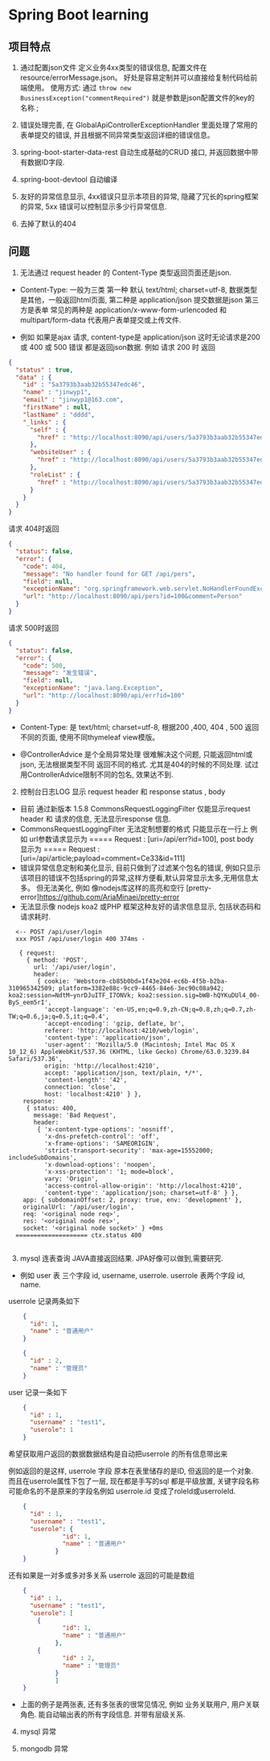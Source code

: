 # Spring Boot learning


## 项目特点

1. 通过配置json文件 定义业务4xx类型的错误信息, 配置文件在 resource/errorMessage.json。 好处是容易定制并可以直接给复制代码给前端使用。 
使用方式: 通过 ```throw new BusinessException("commentRequired")``` 就是参数是json配置文件的key的名称 ; 

2. 错误处理完善, 在 GlobalApiControllerExceptionHandler 里面处理了常用的表单提交的错误, 并且根据不同异常类型返回详细的错误信息。

3. spring-boot-starter-data-rest 自动生成基础的CRUD 接口, 并返回数据中带有数据ID字段.

4. spring-boot-devtool 自动编译

5. 友好的异常信息显示, 4xx错误只显示本项目的异常, 隐藏了冗长的spring框架的异常, 5xx 错误可以控制显示多少行异常信息.

6. 去掉了默认的404




## 问题

1. 无法通过 request header 的 Content-Type 类型返回页面还是json.   

- Content-Type: 一般为三类 第一种 默认 text/html; charset=utf-8, 数据类型是其他，一般返回html页面, 第二种是 application/json 提交数据是json 第三方是表单 常见的两种是 application/x-www-form-urlencoded 和 multipart/form-data 代表用户表单提交或上传文件.

- 例如 如果是ajax 请求, content-type是 application/json 这时无论请求是200 或 400 或 500 错误 都是返回json数据. 
例如 请求 200 时 返回 
```json
{
  "status" : true,
  "data" : {
    "id" : "5a3793b3aab32b55347edc46",
    "name" : "jinwyp1",
    "email" : "jinwyp1@163.com",
    "firstName" : null,
    "lastName" : "dddd",
    "_links" : {
      "self" : {
        "href" : "http://localhost:8090/api/users/5a3793b3aab32b55347edc46"
      },
      "websiteUser" : {
        "href" : "http://localhost:8090/api/users/5a3793b3aab32b55347edc46"
      },
      "roleList" : {
        "href" : "http://localhost:8090/api/users/5a3793b3aab32b55347edc46/roleList"
      }
    }
  }
}

```

请求 404时返回 
```json
{
  "status": false,
  "error": {
    "code": 404,
    "message": "No handler found for GET /api/pers",
    "field": null,
    "exceptionName": "org.springframework.web.servlet.NoHandlerFoundException",
    "url": "http://localhost:8090/api/pers?id=100&comment=Person"
  }
}

```

请求 500时返回 
```json
{
  "status": false,
  "error": {
    "code": 500,
    "message": "发生错误",
    "field": null,
    "exceptionName": "java.lang.Exception",
    "url": "http://localhost:8090/api/err?id=100"
  }
}

```

- Content-Type: 是 text/html; charset=utf-8, 根据200 ,400, 404 , 500 返回不同的页面, 使用不同thymeleaf view模版。 

- @ControllerAdvice 是个全局异常处理 很难解决这个问题, 只能返回html或json, 无法根据类型不同 返回不同的格式. 尤其是404的时候的不同处理. 试过用ControllerAdvice限制不同的包名, 效果达不到.



2. 控制台日志LOG 显示 request header 和 response status , body

- 目前 通过新版本 1.5.8 CommonsRequestLoggingFilter 仅能显示request header 和 请求的信息, 无法显示response 信息. 
- CommonsRequestLoggingFilter 无法定制想要的格式 只能显示在一行上 例如 url参数请求显示为 ===== Request : [uri=/api/err?id=100], post body 显示为 ===== Request : [uri=/api/article;payload=comment=Ce33&id=111]
- 错误异常信息定制和美化显示, 目前只做到了过滤某个包名的错误, 例如只显示该项目的错误不包括spring的异常,这样方便看,默认异常显示太多,无用信息太多。 但无法美化, 例如 像nodejs库这样的高亮和空行 [pretty-error]https://github.com/AriaMinaei/pretty-error
- 无法显示像 nodejs koa2 或PHP 框架这种友好的请求信息显示, 包括状态码和请求耗时.
```
  <-- POST /api/user/login
  xxx POST /api/user/login 400 374ms -
  
   { request:
     { method: 'POST',
       url: '/api/user/login',
       header:
        { cookie: 'Webstorm-cb85b0bd=1f43e204-ec6b-4f5b-b2ba-310965342509; platform=3382e88c-9cc9-4465-84e6-3ec90c08a942; koa2:session=NdtM~ynrDJuITF_I7ONVk; koa2:session.sig=bWB-hQYKuDUl4_00-ByS_eem5rI',
          'accept-language': 'en-US,en;q=0.9,zh-CN;q=0.8,zh;q=0.7,zh-TW;q=0.6,ja;q=0.5,it;q=0.4',
          'accept-encoding': 'gzip, deflate, br',
          referer: 'http://localhost:4210/web/login',
          'content-type': 'application/json',
          'user-agent': 'Mozilla/5.0 (Macintosh; Intel Mac OS X 10_12_6) AppleWebKit/537.36 (KHTML, like Gecko) Chrome/63.0.3239.84 Safari/537.36',
          origin: 'http://localhost:4210',
          accept: 'application/json, text/plain, */*',
          'content-length': '42',
          connection: 'close',
          host: 'localhost:4210' } },
    response:
     { status: 400,
       message: 'Bad Request',
       header:
        { 'x-content-type-options': 'nosniff',
          'x-dns-prefetch-control': 'off',
          'x-frame-options': 'SAMEORIGIN',
          'strict-transport-security': 'max-age=15552000; includeSubDomains',
          'x-download-options': 'noopen',
          'x-xss-protection': '1; mode=block',
          vary: 'Origin',
          'access-control-allow-origin': 'http://localhost:4210',
          'content-type': 'application/json; charset=utf-8' } },
    app: { subdomainOffset: 2, proxy: true, env: 'development' },
    originalUrl: '/api/user/login',
    req: '<original node req>',
    res: '<original node res>',
    socket: '<original node socket>' } +0ms
  ==================== ctx.status 400
  
```



3. mysql 连表查询 JAVA直接返回结果. JPA好像可以做到,需要研究.

- 例如 user 表 三个字段 id, username, userrole. userrole 表两个字段 id, name. 

userrole 记录两条如下 
```json
    {
      "id": 1, 
      "name" : "普通用户"
    }
```
```json
    {
      "id" : 2, 
      "name" : "管理员"
    }
```

user 记录一条如下 

```json
    {
      "id" : 1, 
      "username" : "test1",
      "userole": 1
    }
```

希望获取用户返回的数据数据结构是自动把userrole 的所有信息带出来  

例如返回的是这样, userrole 字段 原本在表里储存的是ID, 但返回的是一个对象. 而且在userrole属性下包了一层, 现在都是手写的sql 都是平级放置, 关键字段名称可能命名的不是原来的字段名例如 userrole.id 变成了roleId或userroleId.
```json
    {
      "id" : 1, 
      "username" : "test1",
      "userole": {
               "id": 1, 
               "name" : "普通用户"
             }
    }
```

还有如果是一对多或多对多关系 userrole 返回的可能是数组
```json
    {
      "id" : 1, 
      "username" : "test1",
      "userole": [
        {
               "id": 1, 
               "name" : "普通用户"
             },
        {
               "id" : 2, 
               "name" : "管理员"
             }
             ]
    }
```

- 上面的例子是两张表, 还有多张表的很常见情况, 例如 业务关联用户, 用户关联角色. 能自动输出表的所有字段信息. 并带有层级关系.

4. mysql 异常 

5. mongodb 异常

